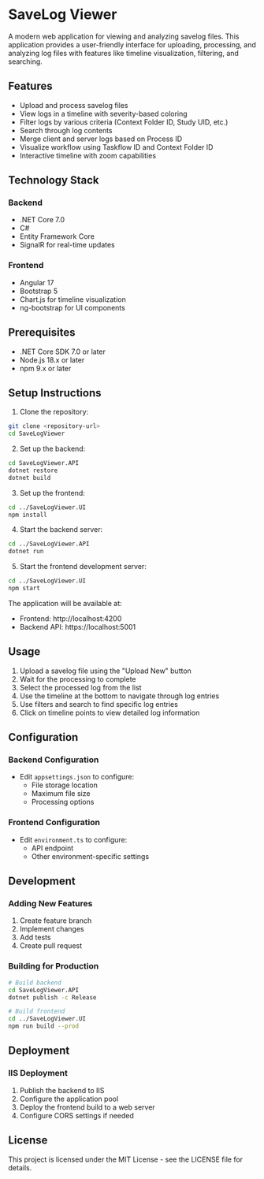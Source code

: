 # SaveLog Viewer

A modern web application for viewing and analyzing savelog files. This application provides a user-friendly interface for uploading, processing, and analyzing log files with features like timeline visualization, filtering, and searching.

## Features

- Upload and process savelog files
- View logs in a timeline with severity-based coloring
- Filter logs by various criteria (Context Folder ID, Study UID, etc.)
- Search through log contents
- Merge client and server logs based on Process ID
- Visualize workflow using Taskflow ID and Context Folder ID
- Interactive timeline with zoom capabilities

## Technology Stack

### Backend
- .NET Core 7.0
- C#
- Entity Framework Core
- SignalR for real-time updates

### Frontend
- Angular 17
- Bootstrap 5
- Chart.js for timeline visualization
- ng-bootstrap for UI components

## Prerequisites

- .NET Core SDK 7.0 or later
- Node.js 18.x or later
- npm 9.x or later

## Setup Instructions

1. Clone the repository:
```bash
git clone <repository-url>
cd SaveLogViewer
```

2. Set up the backend:
```bash
cd SaveLogViewer.API
dotnet restore
dotnet build
```

3. Set up the frontend:
```bash
cd ../SaveLogViewer.UI
npm install
```

4. Start the backend server:
```bash
cd ../SaveLogViewer.API
dotnet run
```

5. Start the frontend development server:
```bash
cd ../SaveLogViewer.UI
npm start
```

The application will be available at:
- Frontend: http://localhost:4200
- Backend API: https://localhost:5001

## Usage

1. Upload a savelog file using the "Upload New" button
2. Wait for the processing to complete
3. Select the processed log from the list
4. Use the timeline at the bottom to navigate through log entries
5. Use filters and search to find specific log entries
6. Click on timeline points to view detailed log information

## Configuration

### Backend Configuration
- Edit `appsettings.json` to configure:
  - File storage location
  - Maximum file size
  - Processing options

### Frontend Configuration
- Edit `environment.ts` to configure:
  - API endpoint
  - Other environment-specific settings

## Development

### Adding New Features
1. Create feature branch
2. Implement changes
3. Add tests
4. Create pull request

### Building for Production
```bash
# Build backend
cd SaveLogViewer.API
dotnet publish -c Release

# Build frontend
cd ../SaveLogViewer.UI
npm run build --prod
```

## Deployment

### IIS Deployment
1. Publish the backend to IIS
2. Configure the application pool
3. Deploy the frontend build to a web server
4. Configure CORS settings if needed

## License

This project is licensed under the MIT License - see the LICENSE file for details. 